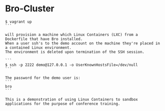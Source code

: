 Bro-Cluster
===========

````
$ vagrant up
```

will provision a machine which Linux Containers (LXC) from a Dockerfile that have Bro installed.
When a user ssh's to the demo account on the machine they're placed in a contained Linux environment.
The environment is deleted upon termination of the SSH session.

```
$ ssh -p 2222 demo@127.0.0.1 -o UserKnownHostsFile=/dev/null
```

The password for the demo user is:
```
bro
```

This is a demonstration of using Linux Containers to sandbox applications for the purpose of conference training.
